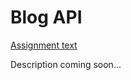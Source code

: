 # Blog API
[Assignment text](https://drive.google.com/file/d/0B9gbscdfWqaqMnZPb2NOZjREQ3M/edit?resourcekey=0-ewDugP9Ppw94zwUO91Wbiw)

Description coming soon...
